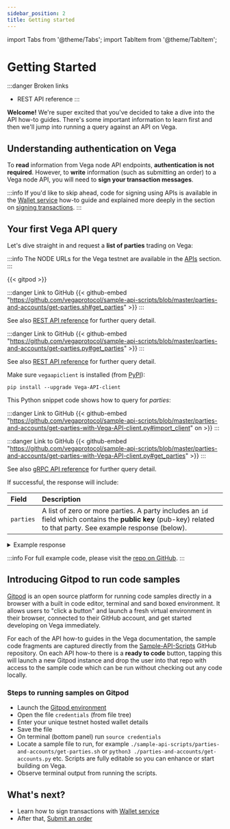 ```yaml
---
sidebar_position: 2
title: Getting started
---
```

import Tabs from '@theme/Tabs';
import TabItem from '@theme/TabItem';

# Getting Started 

:::danger Broken links
* REST API reference
:::

**Welcome!** We're super excited that you've decided to take a dive into the API how-to guides. There's some important information to learn first and then we'll jump into running a query against an API on Vega.

## Understanding authentication on Vega

To **read** information from Vega node API endpoints, **authentication is not required**. However, to **write** information (such as submitting an order) to a Vega node API, you will need to **sign your transaction messages**.

:::info
If you'd like to skip ahead, code for signing using APIs is available in the [Wallet service](wallet.md) how-to guide and explained more deeply in the section on [signing transactions](../vega-wallet/signing">}}).
:::

## Your first Vega API query

Let's dive straight in and request a **list of parties** trading on Vega:

:::info
The NODE URLs for the Vega testnet are available in the [APIs](../apis/#what-are-the-testnet-api-server-addresses">}}) section.
:::

{{< gitpod >}}

<Tabs groupId="codesamples3">
<TabItem value="shell-rest" label="Shell (REST)">

:::danger Link to GitHub
{{< github-embed "https://github.com/vegaprotocol/sample-api-scripts/blob/master/parties-and-accounts/get-parties.sh#get_parties" >}}
:::

See also [REST API reference](/api/rest/data-node/api/v1/trading_data.html#operation/Parties) for further query detail.
</TabItem>
<TabItem value="python-rest" label="Python (REST)">

:::danger Link to GitHub
{{< github-embed "https://github.com/vegaprotocol/sample-api-scripts/blob/master/parties-and-accounts/get-parties.py#get_parties" >}}
:::

See also [REST API reference](/api/rest/data-node/api/v1/trading_data.html#operation/Parties) for further query detail.
</TabItem>
<TabItem value="python-grpc" label="Python (gRPC)">

Make sure `vegaapiclient` is installed (from [PyPI](https://pypi.org/project/Vega-API-client/)):

```shell
pip install --upgrade Vega-API-client
```
This Python snippet code shows how to query for *parties*:

:::danger Link to GitHub
{{< github-embed "https://github.com/vegaprotocol/sample-api-scripts/blob/master/parties-and-accounts/get-parties-with-Vega-API-client.py#import_client" on >}}
:::

:::danger Link to GitHub
{{< github-embed "https://github.com/vegaprotocol/sample-api-scripts/blob/master/parties-and-accounts/get-parties-with-Vega-API-client.py#get_parties" >}}
:::

See also [gRPC API reference](/api/grpc/#datanode.api.v1.PartiesResponse) for further query detail.
</TabItem>

</Tabs>



If successful, the response will include:

| Field          |  Description  |
| :----------------- | :------------- |
| `parties` | A list of zero or more parties. A party includes an `id` field which contains the **public key** (pub-key) related to that party. See example response (below). |<details><summary>Example response" >}}

<details><summary>Example response</summary>

:::danger Link to GitHub
{{< github-embed "https://github.com/vegaprotocol/sample-api-scripts/blob/master/parties-and-accounts/response-examples.txt#example_parties_response" on >}}
:::

</details>

:::info
For full example code, please visit the [repo on GitHub](https://github.com/vegaprotocol/sample-api-scripts/blob/master/parties-and-accounts/).
:::

## Introducing Gitpod to run code samples

[Gitpod](https://gitpod.io/#https://github.com/vegaprotocol/sample-api-scripts) is an open source platform for running code samples directly in a browser with a built in code editor, terminal and sand boxed environment. It allows users to "click a button" and launch a fresh virtual environment in their browser, connected to their GitHub account, and get started developing on Vega immediately.

For each of the API how-to guides in the Vega documentation, the sample code fragments are captured directly from the [Sample-API-Scripts](https://github.com/vegaprotocol/sample-api-scripts) GitHub repository. On each API how-to there is a **ready to code** button, tapping this will launch a new Gitpod instance and drop the user into that repo with access to the sample code which can be run without checking out any code locally.

### Steps to running samples on Gitpod

* Launch the [Gitpod environment](https://gitpod.io/#https://github.com/vegaprotocol/sample-api-scripts)
* Open the file `credentials` (from file tree)
* Enter your unique testnet hosted wallet details
* Save the file
* On terminal (bottom panel) run `source credentials`
* Locate a sample file to run, for example `./sample-api-scripts/parties-and-accounts/get-parties.sh` or `python3 ./parties-and-accounts/get-accounts.py` etc. Scripts are fully editable so you can enhance or start building on Vega.
* Observe terminal output from running the scripts.

## What's next?

 * Learn how to sign transactions with [Wallet service](wallet.md) 
 * After that, [Submit an order](submit-order.md)
